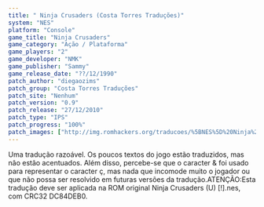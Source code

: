 ```yaml
---
title: " Ninja Crusaders (Costa Torres Traduções)"
system: "NES"
platform: "Console"
game_title: "Ninja Crusaders"
game_category: "Ação / Plataforma"
game_players: "2"
game_developer: "NMK"
game_publisher: "Sammy"
game_release_date: "??/12/1990"
patch_author: "diegaozims"
patch_group: "Costa Torres Traduções"
patch_site: "Nenhum"
patch_version: "0.9"
patch_release: "27/12/2010"
patch_type: "IPS"
patch_progress: "100%"
patch_images: ["http://img.romhackers.org/traducoes/%5BNES%5D%20Ninja%20Crusaders%20-%20Costa%20Torres%20Tradu%C3%A7%C3%B5es%20-%201.png","http://img.romhackers.org/traducoes/%5BNES%5D%20Ninja%20Crusaders%20-%20Costa%20Torres%20Tradu%C3%A7%C3%B5es%20-%202.png","http://img.romhackers.org/traducoes/%5BNES%5D%20Ninja%20Crusaders%20-%20Costa%20Torres%20Tradu%C3%A7%C3%B5es%20-%203.png"]
---
```

Uma tradução razoável. Os poucos textos do jogo estão traduzidos, mas não estão acentuados. Além disso, percebe-se que o caracter & foi usado para representar o caracter ç, mas nada que incomode muito o jogador ou que não possa ser resolvido em futuras versões da tradução.ATENÇÃO:Esta tradução deve ser aplicada na ROM original Ninja Crusaders (U) [!].nes, com CRC32 DC84DEB0.